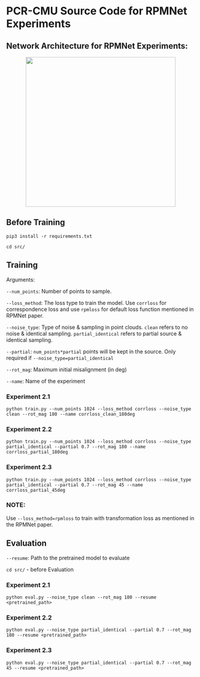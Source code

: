 # PCR-CMU Source Code for RPMNet Experiments

## Network Architecture for RPMNet Experiments:
<p align="center">
	<img src="https://github.com/tzodge/PCR-CMU/blob/main/RPMNet_Code/images/RPMNet_arch_v3.png" height="400">
</p>


## Before Training

`pip3 install -r requirements.txt`

`cd src/`

## Training

Arguments:

`--num_points`: Number of points to sample.

`--loss_method`: The loss type to train the model. Use `corrloss` for correspondence loss and use `rpmloss` for default loss function mentioned in RPMNet paper.

`--noise_type`: Type of noise & sampling in point clouds. `clean` refers to no noise & identical sampling. `partial_identical` refers to partial source & identical sampling.

`--partial`: `num_points*partial` points will be kept in the source. Only required if `--noise_type=partial_identical`

`--rot_mag`: Maximum initial misalignment (in deg)

`--name`: Name of the experiment

### Experiment 2.1
`python train.py --num_points 1024 --loss_method corrloss --noise_type clean --rot_mag 180 --name corrloss_clean_180deg`

### Experiment 2.2
`python train.py --num_points 1024 --loss_method corrloss --noise_type partial_identical --partial 0.7 --rot_mag 180 --name corrloss_partial_180deg`

### Experiment 2.3
`python train.py --num_points 1024 --loss_method corrloss --noise_type partial_identical --partial 0.7 --rot_mag 45 --name corrloss_partial_45deg`

### NOTE: 
Use `--loss_method=rpmloss` to train with transformation loss as mentioned in the RPMNet paper.

## Evaluation

`--resume`: Path to the pretrained model to evaluate

`cd src/` - before Evaluation

### Experiment 2.1
`python eval.py --noise_type clean --rot_mag 180 --resume <pretrained_path>`

### Experiment 2.2
`python eval.py --noise_type partial_identical --partial 0.7 --rot_mag 180 --resume <pretrained_path>`

### Experiment 2.3
`python eval.py --noise_type partial_identical --partial 0.7 --rot_mag 45 --resume <pretrained_path>`
